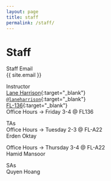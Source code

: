 ```yaml
---
layout: page
title: staff
permalink: /staff/
---
```


# Staff
Staff Email  
{{ site.email }}

Instructor  
[Lane Harrison](http://web.cs.wpi.edu/~ltharrison/){:target="_blank"}  
[`@laneharrison`](http://twitter.com/laneharrison/){:target="_blank"}  
[FL-136](http://myatlascms.com/map/?id=609&mrkIid=105239){:target="_blank"}  
Office Hours -> Friday 3-4 @ FL136

TAs   
Office Hours -> Tuesday 2-3 @ FL-A22     
Erden Oktay   

Office Hours -> Thursday 3-4 @ FL-A22     
Hamid Mansoor   

SAs  
Quyen Hoang  
